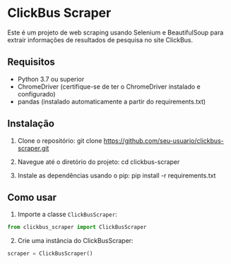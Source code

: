 # ClickBus Scraper

Este é um projeto de web scraping usando Selenium e BeautifulSoup para extrair informações de resultados de pesquisa no site ClickBus.

## Requisitos

- Python 3.7 ou superior
- ChromeDriver (certifique-se de ter o ChromeDriver instalado e configurado)
- pandas (instalado automaticamente a partir do requirements.txt)

## Instalação

1. Clone o repositório:
git clone https://github.com/seu-usuario/clickbus-scraper.git

2. Navegue até o diretório do projeto:
cd clickbus-scraper

3. Instale as dependências usando o pip:
pip install -r requirements.txt


## Como usar

1. Importe a classe `ClickBusScraper`:

```python
from clickbus_scraper import ClickBusScraper
```
2. Crie uma instância do ClickBusScraper:

```python
scraper = ClickBusScraper()

